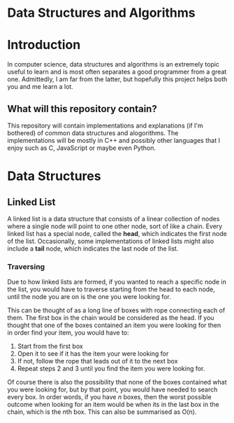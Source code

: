 # Data Structures and Algorithms 

# Introduction
 In computer science, data structures and algorithms is an extremely topic useful to learn and is most often separates a good programmer from a great one. Admittedly, I am far from the latter, but hopefully this project helps both you and me learn a lot.

 ## What will this repository contain?

 This repository will contain implementations and explanations (if I'm bothered) of common data structures and alogorithms. The implementations will be mostly in C++ and possibly other languages that I enjoy such as C, JavaScript or maybe even Python. 

# Data Structures

## Linked List

A linked list is a data structure that consists of a linear collection of nodes where a single node will point to one other node, sort of like a chain. Every linked list has a special node, called the **head**, which indicates the first node of the list. Occasionally, some implementations of linked lists might also include a **tail** node, which indicates the last node of the list.

### Traversing 

Due to how linked lists are formed, if you wanted to reach a specific node in the list, you would have to traverse starting from the head to each node, until the node you are on is the one you were looking for.

This can be thought of as a long line of boxes with rope connecting each of them. The first box in the chain would be considered as the head. If you thought that one of the boxes contained an item you were looking for then in order find your item, you would have to:

1. Start from the first box
2. Open it to see if it has the item your were looking for
3. If not, follow the rope that leads out of it to the next box
4. Repeat steps 2 and 3 until you find the item you were looking for.

Of course there is also the possibility that none of the boxes contained what you were looking for, but by that point, you would have needed to search every box. In order words, if you have *n* boxes, then the worst possible outcome when looking for an item would be when its in the last box in the chain, which is the *n*th box. This can also be summarised as O(n).